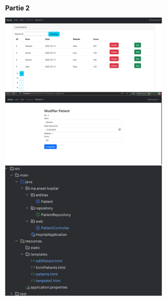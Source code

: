 <h2>Partie 2</h2>



<img src="captures/img_9.png">

<img src="captures/img_8.png">
<img src="captures/img_10.png">



